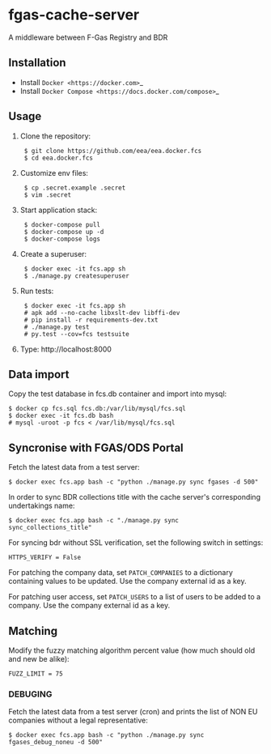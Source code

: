 fgas-cache-server
=================

A middleware between F-Gas Registry and BDR


Installation
------------

* Install `Docker <https://docker.com>`_
* Install `Docker Compose <https://docs.docker.com/compose>`_

Usage
-----

1. Clone the repository:

        $ git clone https://github.com/eea/eea.docker.fcs
        $ cd eea.docker.fcs

2. Customize env files:

        $ cp .secret.example .secret
        $ vim .secret

3. Start application stack:

        $ docker-compose pull
        $ docker-compose up -d
        $ docker-compose logs

4. Create a superuser:

        $ docker exec -it fcs.app sh
        $ ./manage.py createsuperuser

5. Run tests:

        $ docker exec -it fcs.app sh
        # apk add --no-cache libxslt-dev libffi-dev
        # pip install -r requirements-dev.txt
        # ./manage.py test
        # py.test --cov=fcs testsuite

6. Type: http://localhost:8000


Data import
-----------

Copy the test database in fcs.db container and import into mysql:

    $ docker cp fcs.sql fcs.db:/var/lib/mysql/fcs.sql
    $ docker exec -it fcs.db bash
    # mysql -uroot -p fcs < /var/lib/mysql/fcs.sql

Syncronise with FGAS/ODS Portal
--------------------------------

Fetch the latest data from a test server:

    $ docker exec fcs.app bash -c "python ./manage.py sync fgases -d 500"

In order to sync BDR collections title with the cache server's corresponding undertakings name:

    $ docker exec fcs.app bash -c "./manage.py sync sync_collections_title"

For syncing bdr without SSL verification, set the following switch in settings:

    HTTPS_VERIFY = False

For patching the company data, set `PATCH_COMPANIES` to a dictionary
containing values to be updated. Use the company external id as a key.

For patching user access, set `PATCH_USERS` to a list of users to be added to
a company. Use the company external id as a key.

Matching
--------

Modify the fuzzy matching algorithm percent value (how much should old and new
be alike):

    FUZZ_LIMIT = 75

### DEBUGING

Fetch the latest data from a test server (cron) and prints the list of NON EU companies
without a legal representative:

    $ docker exec fcs.app bash -c "python ./manage.py sync fgases_debug_noneu -d 500"
